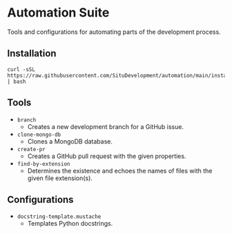 # Automation Suite

Tools and configurations for automating parts of the development process.

## Installation

```shell
curl -sSL https://raw.githubusercontent.com/SituDevelopment/automation/main/install.sh | bash
```

## Tools

- `branch`
    - Creates a new development branch for a GitHub issue.
- `clone-mongo-db`
    - Clones a MongoDB database.
- `create-pr`
    - Creates a GitHub pull request with the given properties.
- `find-by-extension`
    - Determines the existence and echoes the names of files with the given file extension(s).

## Configurations

- `docstring-template.mustache`
    - Templates Python docstrings.
